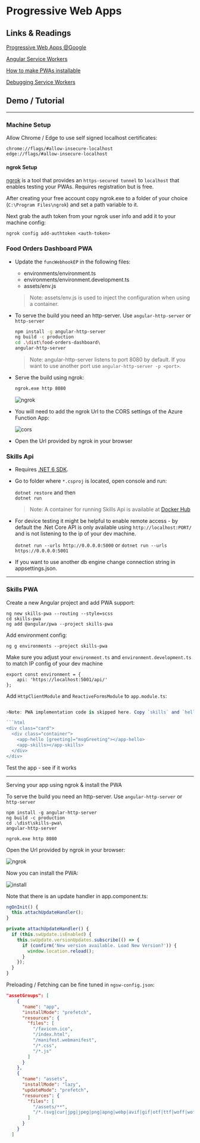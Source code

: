 # Progressive Web Apps

## Links & Readings

[Progressive Web Apps @Google](https://web.dev/progressive-web-apps/)

[Angular Service Workers](https://angular.io/guide/service-worker-intro)

[How to make PWAs installable](https://developer.mozilla.org/en-US/docs/Web/Progressive_web_apps/Installable_PWAs)

[Debugging Service Workers](https://developers.google.com/web/tools/workbox/guides/troubleshoot-and-debug)

## Demo / Tutorial

---
### Machine Setup

Allow Chrome / Edge to use self signed localhost certificates:

```
chrome://flags/#allow-insecure-localhost
edge://flags/#allow-insecure-localhost
```

#### ngrok Setup

[ngrok](https://ngrok.com/) is a tool that provides an `https-secured tunnel` to `localhost` that enables testing your PWAs. Requires registration but is free.

After creating your free account copy ngrok.exe to a folder of your choice (`C:\Program Files\ngrok`) and set a path variable to it.

Next grab the auth token from your ngrok user info and add it to your machine config:

```
ngrok config add-authtoken <auth-token>
```

### Food Orders Dashboard PWA

- Update the `funcWebhookEP` in the following files:

  - environments/environment.ts
  - environments/environment.development.ts
  - assets/env.js

  >Note: assets/env.js is used to inject the configuration when using a container.

- To serve the build you need an http-server. Use `angular-http-server` or `http-server`

  ```bash
  npm install -g angular-http-server
  ng build -c production
  cd .\dist\food-orders-dashboard\
  angular-http-server
  ```

  >Note: angular-http-server listens to port 8080 by default. If you want to use another port use `angular-http-server -p <port>`.

- Serve the build using ngrok:

  ```bash
  ngrok.exe http 8080
  ```

  ![ngrok](_images/ngrok.png)

- You will need to add the ngrok Url to the CORS settings of the Azure Function App:

  ![cors](_images/cors.png)

- Open the Url provided by ngrok in your browser

### Skills Api

- Requires [.NET 6 SDK](https://dotnet.microsoft.com/download/dotnet/6.0).

- Go to folder where `*.csproj` is located, open console and run:

  `dotnet restore` and then  
  `dotnet run`

  >Note: A container for running Skills Api is available at [Docker Hub](https://hub.docker.com/repository/docker/arambazamba/skills-api/general)

- For device testing it might be helpful to enable remote access - by default the .Net Core API is only available using `http://localhost:PORT/` and is not listening to the ip of your dev machine.

  `dotnet run --urls http://0.0.0.0:5000` or
  `dotnet run --urls https://0.0.0.0:5001`

- If you want to use another db engine change connection string in appsettings.json.

---
### Skills PWA

Create a new Angular project and add PWA support:

```
ng new skills-pwa --routing --style=scss
cd skills-pwa
ng add @angular/pwa --project skills-pwa
```

Add environment config:

```
ng g environments --project skills-pwa
```

Make sure you adjust your `environment.ts` and `environment.development.ts` to match IP config of your dev machine

```
export const environment = {
    api: 'https://localhost:5001/api/'
};
```

Add `HttpClientModule` and `ReactiveFormsModule` to `app.module.ts`:

```typescript

>Note: PWA implementation code is skipped here. Copy `skills` and `hello` to your project and add them to `app.module.ts` and `app.component.ts`:

```html
<div class="card">
  <div class="container">
    <app-hello [greeting]="msgGreeting"></app-hello>
    <app-skills></app-skills>
  </div>
</div>
```

Test the app - see if it works

---

Serving your app using ngrok & install the PWA

To serve the build you need an http-server. Use `angular-http-server` or `http-server`

```
npm install -g angular-http-server
ng build -c production
cd .\dist\skills-pwa\
angular-http-server
```

```
ngrok.exe http 8080
```

Open the Url provided by ngrok in your browser:

![ngrok](_images/ngrok.png)

Now you can install the PWA:

![install](_images/install.png)

Note that there is an update handler in app.component.ts:

```typescript
ngOnInit() {
  this.attachUpdateHandler();
}

private attachUpdateHandler() {
  if (this.swUpdate.isEnabled) {
    this.swUpdate.versionUpdates.subscribe(() => {
      if (confirm('New version available. Load New Version?')) {
        window.location.reload();
      }
    });
  }
}
```

Preloading / Fetching can be fine tuned in `ngsw-config.json`:

```json
"assetGroups": [
    {
      "name": "app",
      "installMode": "prefetch",
      "resources": {
        "files": [
          "/favicon.ico",
          "/index.html",
          "/manifest.webmanifest",
          "/*.css",
          "/*.js"
        ]
      }
    },
    {
      "name": "assets",
      "installMode": "lazy",
      "updateMode": "prefetch",
      "resources": {
        "files": [
          "/assets/**",
          "/*.(svg|cur|jpg|jpeg|png|apng|webp|avif|gif|otf|ttf|woff|woff2)"
        ]
      }
    }
  ]
```